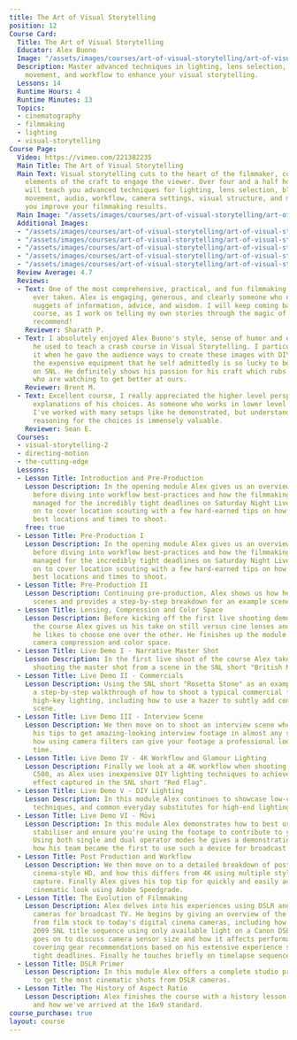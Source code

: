 ```yaml
---
title: The Art of Visual Storytelling
position: 12
Course Card:
  Title: The Art of Visual Storytelling
  Educator: Alex Buono
  Image: "/assets/images/courses/art-of-visual-storytelling/art-of-visual-storytelling.jpg"
  Description: Master advanced techniques in lighting, lens selection, blocking, camera
    movement, and workflow to enhance your visual storytelling.
  Lessons: 14
  Runtime Hours: 4
  Runtime Minutes: 13
  Topics:
  - cinematography
  - filmmaking
  - lighting
  - visual-storytelling
Course Page:
  Video: https://vimeo.com/221382235
  Main Title: The Art of Visual Storytelling
  Main Text: Visual storytelling cuts to the heart of the filmmaker, combining all
    elements of the craft to engage the viewer. Over four and a half hours, Alex Buono
    will teach you advanced techniques for lighting, lens selection, blocking, camera
    movement, audio, workflow, camera settings, visual structure, and more, to help
    you improve your filmmaking results.
  Main Image: "/assets/images/courses/art-of-visual-storytelling/art-of-visual-storytelling-1.jpg"
  Additional Images:
  - "/assets/images/courses/art-of-visual-storytelling/art-of-visual-storytelling-2.jpg"
  - "/assets/images/courses/art-of-visual-storytelling/art-of-visual-storytelling-3.jpg"
  - "/assets/images/courses/art-of-visual-storytelling/art-of-visual-storytelling-4.jpg"
  - "/assets/images/courses/art-of-visual-storytelling/art-of-visual-storytelling-5.jpg"
  - "/assets/images/courses/art-of-visual-storytelling/art-of-visual-storytelling-6.jpg"
  Review Average: 4.7
  Reviews:
  - Text: One of the most comprehensive, practical, and fun filmmaking courses I've
      ever taken. Alex is engaging, generous, and clearly someone who enjoys sharing
      nuggets of information, advice, and wisdom. I will keep coming back to this
      course, as I work on telling my own stories through the magic of films. Highly
      recommend!
    Reviewer: Sharath P.
  - Text: I absolutely enjoyed Alex Buono's style, sense of humor and experiences
      he used to teach a crash course in Visual Storytelling. I particularly liked
      it when he gave the audience ways to create these images with DIY Gear without
      the expensive equipment that he self admittedly is so lucky to be able to use
      on SNL. He definitely shows his passion for his craft which rubs off on those
      who are watching to get better at ours.
    Reviewer: Brent M.
  - Text: Excellent course, I really appreciated the higher level perspective and
      explanations of his choices. As someone who works in lower level crew positions
      I've worked with many setups like he demonstrated, but understanding the underlying
      reasoning for the choices is immensely valuable.
    Reviewer: Sean E.
  Courses:
  - visual-storytelling-2
  - directing-motion
  - the-cutting-edge
  Lessons:
  - Lesson Title: Introduction and Pre-Production
    Lesson Description: In the opening module Alex gives us an overview of his career
      before diving into workflow best-practices and how the filmmaking process is
      managed for the incredibly tight deadlines on Saturday Night Live. He then moves
      on to cover location scouting with a few hard-earned tips on how to find the
      best locations and times to shoot.
    free: true
  - Lesson Title: Pre-Production I
    Lesson Description: In the opening module Alex gives us an overview of his career
      before diving into workflow best-practices and how the filmmaking process is
      managed for the incredibly tight deadlines on Saturday Night Live. He then moves
      on to cover location scouting with a few hard-earned tips on how to find the
      best locations and times to shoot.
  - Lesson Title: Pre-Production II
    Lesson Description: Continuing pre-production, Alex shows us how he diagrams his
      scenes and provides a step-by-step breakdown for an example scene.
  - Lesson Title: Lensing, Compression and Color Space
    Lesson Description: Before kicking off the first live shooting demonstration of
      the course Alex gives us his take on still versus cine lenses and when and why
      he likes to choose one over the other. He finishes up the module by demystifying
      camera compression and color space.
  - Lesson Title: Live Demo I - Narrative Master Shot
    Lesson Description: In the first live shoot of the course Alex takes us through
      shooting the master shot from a scene in the SNL short "British Movie Trailer".
  - Lesson Title: Live Demo II - Commercials
    Lesson Description: Using the SNL short "Rosetta Stone" as an example, Alex gives
      a step-by-step walkthrough of how to shoot a typical commercial featuring flattering
      high-key lighting, including how to use a hazer to subtly add contrast to any
      scene.
  - Lesson Title: Live Demo III - Interview Scene
    Lesson Description: We then move on to shoot an interview scene where Alex shares
      his tips to get amazing-looking interview footage in almost any scenario, including
      how using camera filters can give your footage a professional look in very little
      time.
  - Lesson Title: Live Demo IV - 4K Workflow and Glamour Lighting
    Lesson Description: Finally we look at a 4K workflow when shooting on the Canon
      C500, as Alex uses inexpensive DIY lighting techniques to achieve the same luxurious
      effect captured in the SNL short "Red Flag".
  - Lesson Title: Live Demo V - DIY Lighting
    Lesson Description: In this module Alex continues to showcase low-cost DIY lighting
      techniques, and common everyday substitutes for high-end lighting and diffusion.
  - Lesson Title: Live Demo VI - Mōvi
    Lesson Description: In this module Alex demonstrates how to best use a gimbal
      stabiliser and ensure you're using the footage to contribute to your narrative.
      Using both single and dual operator modes he gives a demonstration, showcasing
      how his team became the first to use such a device for broadcast television.
  - Lesson Title: Post Production and Workflow
    Lesson Description: We then move on to a detailed breakdown of post workflow for
      cinema-style HD, and how this differs from 4K using multiple styles of data
      capture. Finally Alex gives his top tip for quickly and easily achieving any
      cinematic look using Adobe Speedgrade.
  - Lesson Title: The Evolution of Filmmaking
    Lesson Description: Alex delves into his experiences using DSLR and small footprint
      cameras for broadcast TV. He begins by giving an overview of the transition
      from film stock to today's digital cinema cameras, including how he shot the
      2009 SNL title sequence using only available light on a Canon DSLR. He then
      goes on to discuss camera sensor size and how it affects performance, before
      covering gear recommendations based on his extensive experience shooting on
      tight deadlines. Finally he touches briefly on timelapse sequences.
  - Lesson Title: DSLR Primer
    Lesson Description: In this module Alex offers a complete studio primer on how
      to get the most cinematic shots from DSLR cameras.
  - Lesson Title: The History of Aspect Ratio
    Lesson Description: Alex finishes the course with a history lesson on aspect ratios
      and how we've arrived at the 16x9 standard.
course_purchase: true
layout: course
---
```


